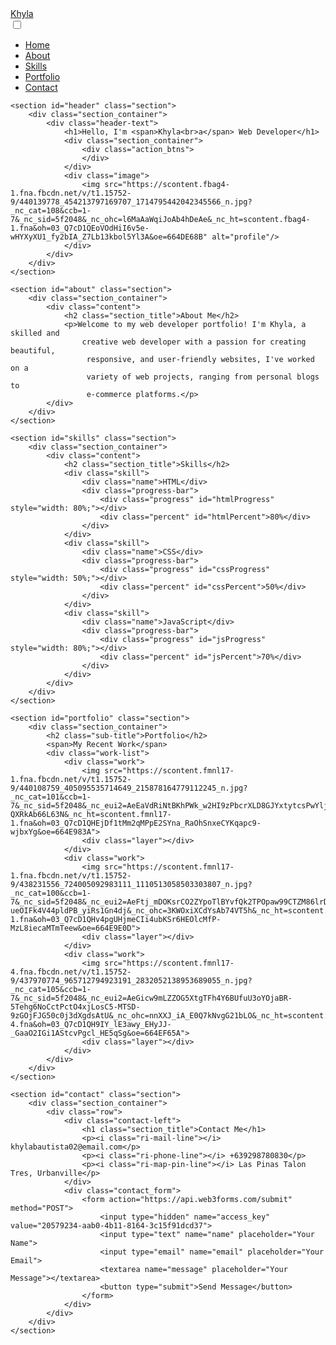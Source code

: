 <!DOCTYPE html>
<html lang="en">
<head>
    <meta charset="UTF-8">
    <meta http-equiv="X-UA-Compatible" content="IE=edge">
    <meta name="viewport" content="width=device-width, initial-scale=1.0">
    <link href="https://cdn.jsdelivr.net/npm/remixicon@4.2.0/fonts/remixicon.css" rel="stylesheet">
    <link rel="stylesheet" href="styles.css">
    <title>Web Design Mastery | Responsive Portfolio</title>
</head>
<body>
    <nav>
        <div class="nav_content">
            <div class="logo"><a href="#">Khyla</a></div>
            <label for="check" class="checkbox">
                <i class="ri-menu-line"></i>
            </label>
            <input type="checkbox" name="check" id="check">
            <ul>
                <li><a href="#">Home</a></li>
                <li><a href="#about">About</a></li>
                <li><a href="#skills">Skills</a></li>
                <li><a href="#portfolio">Portfolio</a></li>
                <li><a href="#contact">Contact</a></li>
            </ul>
        </div>
    </nav>
    
    <section id="header" class="section">
        <div class="section_container">
            <div class="header-text">
                <h1>Hello, I'm <span>Khyla<br>a</span> Web Developer</h1>
                <div class="section_container">
                    <div class="action_btns">
                    </div>
                </div>
                <div class="image">
                    <img src="https://scontent.fbag4-1.fna.fbcdn.net/v/t1.15752-9/440139778_454213797169707_1714795442042345566_n.jpg?_nc_cat=108&ccb=1-7&_nc_sid=5f2048&_nc_ohc=l6MaAaWqiJoAb4hDeAe&_nc_ht=scontent.fbag4-1.fna&oh=03_Q7cD1QEoVOdHiI6v5e-wHYXyXU1_fy2bIA_Z7Lb13kbol5Yl3A&oe=664DE68B" alt="profile"/>
                </div>
            </div>
        </div>
    </section>

    <section id="about" class="section">
        <div class="section_container">
            <div class="content">
                <h2 class="section_title">About Me</h2>
                <p>Welcome to my web developer portfolio! I'm Khyla, a skilled and 
                    creative web developer with a passion for creating beautiful,
                     responsive, and user-friendly websites, I've worked on a 
                     variety of web projects, ranging from personal blogs to 
                     e-commerce platforms.</p>
            </div>
        </div>
    </section>
    
    <section id="skills" class="section">
        <div class="section_container">
            <div class="content">
                <h2 class="section_title">Skills</h2>
                <div class="skill">
                    <div class="name">HTML</div>
                    <div class="progress-bar">
                        <div class="progress" id="htmlProgress" style="width: 80%;"></div>
                        <div class="percent" id="htmlPercent">80%</div>
                    </div>
                </div>
                <div class="skill">
                    <div class="name">CSS</div>
                    <div class="progress-bar">
                        <div class="progress" id="cssProgress" style="width: 50%;"></div>
                        <div class="percent" id="cssPercent">50%</div>
                    </div>
                </div>
                <div class="skill">
                    <div class="name">JavaScript</div>
                    <div class="progress-bar">
                        <div class="progress" id="jsProgress" style="width: 80%;"></div>
                        <div class="percent" id="jsPercent">70%</div>
                    </div>
                </div>
            </div>
        </div>
    </section>

    <section id="portfolio" class="section">
        <div class="section_container">
            <h2 class="sub-title">Portfolio</h2>
            <span>My Recent Work</span>
            <div class="work-list">
                <div class="work">
                    <img src="https://scontent.fmnl17-1.fna.fbcdn.net/v/t1.15752-9/440108759_405095535714649_215878164779112245_n.jpg?_nc_cat=101&ccb=1-7&_nc_sid=5f2048&_nc_eui2=AeEaVdRiNtBKhPWk_w2HI9zPbcrXLD8GJYxtytcsPwYljDRS18Ku8Vl5t23DvmVLnB1Blnu8Oulz1CHbtx58B2KV&_nc_ohc=BUjJfM-QXRkAb66L63N&_nc_ht=scontent.fmnl17-1.fna&oh=03_Q7cD1QHEjDf1tMm2qMPpE2SYna_RaOhSnxeCYKqapc9-wjbxYg&oe=664E983A">
                    <div class="layer"></div>
                </div>
                <div class="work">
                    <img src="https://scontent.fmnl17-1.fna.fbcdn.net/v/t1.15752-9/438231556_724005092983111_1110513058503303807_n.jpg?_nc_cat=100&ccb=1-7&_nc_sid=5f2048&_nc_eui2=AeFtj_mDOKsrCO2ZYpoTlBYvfQk2TPOpaw99CTZM86lrD2RmIJZk3ss3fnBFr-ueOIFk4V44pldPB_yiRs1Gn4dj&_nc_ohc=3KWOxiXCdYsAb74VT5h&_nc_ht=scontent.fmnl17-1.fna&oh=03_Q7cD1QHv4pgUHjmeCIi4ubKSr6HEOlcMfP-MzL8iecaMTmTeew&oe=664E9E0D">
                    <div class="layer"></div>
                </div>
                <div class="work">
                    <img src="https://scontent.fmnl17-4.fna.fbcdn.net/v/t1.15752-9/437970774_965712794923191_2832052138953689055_n.jpg?_nc_cat=105&ccb=1-7&_nc_sid=5f2048&_nc_eui2=AeGicw9mLZZOG5XtgTFh4Y6BUfuU3oYOjaBR-5Tehg6NoCctPctO4xjLosC5-MTSD-9zGOjFJG50c0j3dXgdsAtU&_nc_ohc=nnXXJ_iA_E0Q7kNvgG21bLO&_nc_ht=scontent.fmnl17-4.fna&oh=03_Q7cD1QH9IY_lE3awy_EHyJJ-_GaaO2IGi1AStcvPgcl_HE5qSg&oe=664EF65A">
                    <div class="layer"></div>
                </div>
            </div>
        </div>
    </section>

    <section id="contact" class="section">
        <div class="section_container">
            <div class="row">
                <div class="contact-left">
                    <h1 class="section_title">Contact Me</h1>
                    <p><i class="ri-mail-line"></i> khylabautista02@email.com</p>
                    <p><i class="ri-phone-line"></i> +639298780830</p>
                    <p><i class="ri-map-pin-line"></i> Las Pinas Talon Tres, Urbanville</p>
                </div>
                <div class="contact_form">
                    <form action="https://api.web3forms.com/submit" method="POST">
                        <input type="hidden" name="access_key" value="20579234-aab0-4b11-8164-3c15f91dcd37">
                        <input type="text" name="name" placeholder="Your Name">
                        <input type="email" name="email" placeholder="Your Email">
                        <textarea name="message" placeholder="Your Message"></textarea>
                        <button type="submit">Send Message</button>
                    </form>
                </div>
            </div>
        </div>
    </section>

</body>
</html>

